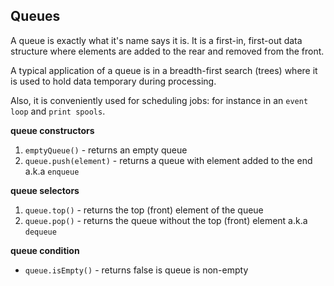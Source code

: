## Queues

A queue is exactly what it's name says it is. It is a first-in, first-out data structure 
where elements are added to the rear and removed from the front.

A typical application of a queue is in a breadth-first search (trees) where it is used to 
hold data temporary during processing.

Also, it is conveniently used for scheduling jobs: for instance in an `event loop` and `print spools`.

**queue constructors**
1. `emptyQueue()` - returns an empty queue
2. `queue.push(element)` - returns a queue with element added to the end a.k.a `enqueue`
 
**queue selectors**
1. `queue.top()` - returns the top (front) element of the queue
2. `queue.pop()` - returns the queue without the top (front) element a.k.a `dequeue`
 
**queue condition**
- `queue.isEmpty()` - returns false is queue is non-empty